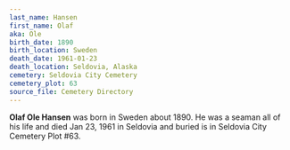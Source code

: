 ```yaml
---
last_name: Hansen
first_name: Olaf
aka: Ole
birth_date: 1890
birth_location: Sweden
death_date: 1961-01-23
death_location: Seldovia, Alaska
cemetery: Seldovia City Cemetery
cemetery_plot: 63
source_file: Cemetery Directory
---
```

**Olaf  Ole Hansen** was born in Sweden about 1890.  He was a seaman all of his life and died Jan 23, 1961 in Seldovia and buried is in Seldovia City Cemetery Plot #63.
